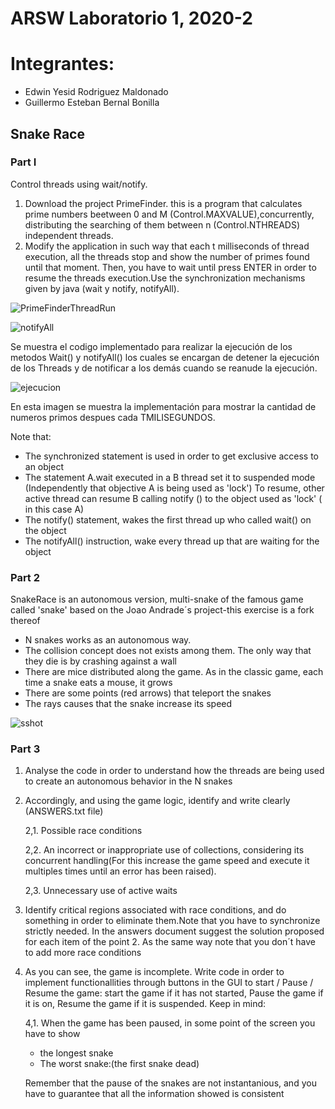 # ARSW Laboratorio 1, 2020-2

# Integrantes: 
- Edwin Yesid Rodriguez Maldonado
- Guillermo Esteban Bernal Bonilla

## Snake Race
### Part I

Control threads using wait/notify.

1. Download the project PrimeFinder. this is a program that calculates prime numbers beetween 0 and M (Control.MAXVALUE),concurrently, distributing the searching of them between n (Control.NTHREADS) independent threads.
2. Modify the application in such way that each t milliseconds of thread execution, all the threads stop and show the number of primes found until that moment. Then, you have to wait until press ENTER in order to resume the threads execution.Use the synchronization mechanisms given by java (wait y notify, notifyAll).

![PrimeFinderThreadRun](https://user-images.githubusercontent.com/54051399/90579556-0728b200-e18c-11ea-8a3f-f2b66c02e658.PNG)

![notifyAll](https://user-images.githubusercontent.com/54051399/90580089-a13d2a00-e18d-11ea-9be9-7e57d97c6f56.PNG)

Se muestra el codigo implementado para realizar la ejecución de los metodos Wait() y notifyAll() los cuales se encargan de detener la ejecución de los Threads y de notificar a los demás cuando se reanude la ejecución.

![ejecucion](https://user-images.githubusercontent.com/54051399/90580029-75ba3f80-e18d-11ea-843f-dfabdc014e91.PNG)

En esta imagen se muestra la implementación para mostrar la cantidad de numeros primos despues cada TMILISEGUNDOS.

Note that:

- The synchronized statement is used in order to get exclusive access to an object
- The statement A.wait executed in a B thread set it to suspended mode (Independently that objective A is being used as 'lock') To resume, other active thread can resume B calling notify () to the object used as 'lock' ( in this case A)
- The notify() statement, wakes the first thread  up who called wait() on the object
- The notifyAll() instruction, wake  every thread up that are waiting for the object

### Part 2

SnakeRace is an autonomous version, multi-snake of the famous game called 'snake' based on the Joao Andrade´s project-this exercise is a fork thereof

- N snakes works as an autonomous way.
- The collision concept does not exists among them. The only way that they die is by crashing against a wall
- There are mice distributed along the game. As in the classic game, each time a snake eats  a mouse, it grows
- There are some points (red arrows) that teleport the snakes
- The rays causes that the snake increase its speed

![sshot](https://user-images.githubusercontent.com/54051399/90559772-b8672200-e163-11ea-9d42-3a75cfdde0a3.png)

### Part 3

1. Analyse the code in order to understand how the threads are being used to create an autonomous behavior in the N snakes

2. Accordingly, and using the game logic, identify and write clearly (ANSWERS.txt file)

    2,1. Possible race conditions

    2,2. An incorrect or inappropriate use of collections, considering its concurrent handling(For this increase the game speed and execute it multiples times until an error has been raised).

    2,3. Unnecessary use of active waits

3. Identify critical regions associated with race conditions, and do something in order to eliminate them.Note that you have to synchronize strictly needed. In the answers document suggest the solution proposed for each item of the point 2. As the same way note that you don´t have to add more race conditions

4. As you can see, the game is incomplete. Write code in order to implement functionallities through buttons in the GUI to start / Pause / Resume the game: start the game if it has not started, Pause the game if it is on, Resume the game if it is suspended. Keep in mind:

    4,1. When the game has been paused, in some point of the screen you have to show 
    - the longest snake
    - The worst snake:(the first snake  dead)

    Remember that the pause of the snakes are not instantanious, and you have to      guarantee that all the information showed is consistent
